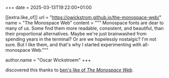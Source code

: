 +++
date = 2025-03-13T19:22:00+01:00

[[extra.like_of]]
url = "https://owickstrom.github.io/the-monospace-web/"
name = "The Monospace Web"
content = """
Monospace fonts are dear to many of us. Some find them more readable,
consistent, and beautiful, than their proportional alternatives. Maybe we're
just brainwashed from spending years in the terminal? Or are we hopelessly
nostalgic? I'm not sure. But I like them, and that's why I started
experimenting with all-monospace Web."""

author.name = "Oscar Wickstroem"
+++

discovered this thanks to [ben's like of <cite>The Monospace Web</cite>](https://benharri.org/likes/8459af5b1d).	<!-- more -->
